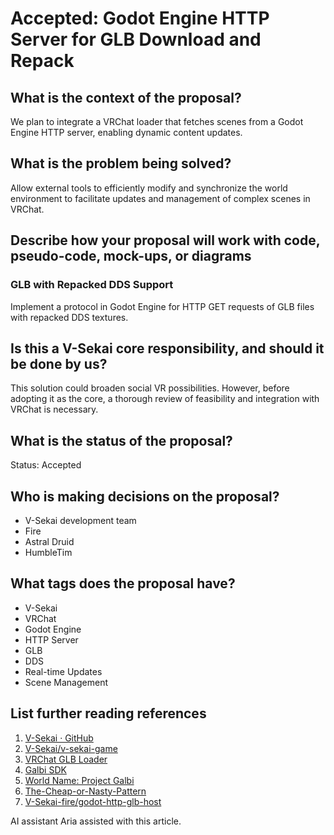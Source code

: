 # Accepted: Godot Engine HTTP Server for GLB Download and Repack

## What is the context of the proposal?

We plan to integrate a VRChat loader that fetches scenes from a Godot Engine HTTP server, enabling dynamic content updates.

## What is the problem being solved?

Allow external tools to efficiently modify and synchronize the world environment to facilitate updates and management of complex scenes in VRChat.

## Describe how your proposal will work with code, pseudo-code, mock-ups, or diagrams

### GLB with Repacked DDS Support

Implement a protocol in Godot Engine for HTTP GET requests of GLB files with repacked DDS textures.

## Is this a V-Sekai core responsibility, and should it be done by us?

This solution could broaden social VR possibilities. However, before adopting it as the core, a thorough review of feasibility and integration with VRChat is necessary.

## What is the status of the proposal?

Status: Accepted <!-- Draft | Proposed | Rejected | Accepted | Deprecated | Superseded by -->

## Who is making decisions on the proposal?

- V-Sekai development team
- Fire
- Astral Druid
- HumbleTim

## What tags does the proposal have?

- V-Sekai
- VRChat
- Godot Engine
- HTTP Server
- GLB
- DDS
- Real-time Updates
- Scene Management

## List further reading references

1. [V-Sekai · GitHub](https://github.com/v-sekai)
2. [V-Sekai/v-sekai-game](https://github.com/v-sekai/v-sekai-game)
3. [VRChat GLB Loader](https://github.com/vr-voyage/vrchat-glb-loader)
4. [Galbi SDK](https://galbi-sdk-docs.pages.dev/en/)
5. [World Name: Project Galbi](https://vrchat.com/home/launch?worldId=wrld_068ed758-68b1-40bc-b647-f54c3b3d92fc)
6. [The-Cheap-or-Nasty-Pattern](https://zguide.zeromq.org/docs/chapter7/#The-Cheap-or-Nasty-Pattern)
7. [V-Sekai-fire/godot-http-glb-host](https://github.com/V-Sekai-fire/godot-http-glb-host)

AI assistant Aria assisted with this article.
